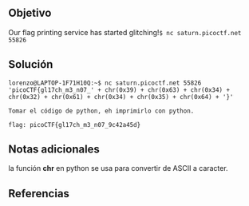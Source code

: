 ## Objetivo

Our flag printing service has started glitching!`$ nc saturn.picoctf.net 55826`
## Solución

```
lorenzo@LAPTOP-1F71H10Q:~$ nc saturn.picoctf.net 55826
'picoCTF{gl17ch_m3_n07_' + chr(0x39) + chr(0x63) + chr(0x34) + chr(0x32) + chr(0x61) + chr(0x34) + chr(0x35) + chr(0x64) + '}'

Tomar el código de python, eh imprimirlo con python.

flag: picoCTF{gl17ch_m3_n07_9c42a45d}
```
## Notas adicionales

la función **chr** en python se usa para convertir de ASCII a caracter.
## Referencias
